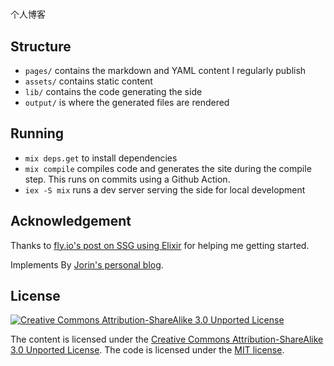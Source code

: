 #
个人博客

## Structure

- `pages/` contains the markdown and YAML content I regularly publish
- `assets/` contains static content
- `lib/` contains the code generating the side
- `output/` is where the generated files are rendered


## Running

- `mix deps.get` to install dependencies
- `mix compile` compiles code and generates the site during the compile step. This runs on commits using a Github Action.
- `iex -S mix` runs a dev server serving the side for local development


## Acknowledgement

Thanks to [fly.io's post on SSG using Elixir](https://fly.io/phoenix-files/crafting-your-own-static-site-generator-using-phoenix/) for helping me getting started.

Implements By [Jorin's personal blog](https://github.com/jorinvo/me).


## License

[![Creative Commons Attribution-ShareAlike 3.0 Unported License](https://licensebuttons.net/l/by-sa/3.0/80x15.png)](https://creativecommons.org/licenses/by-sa/3.0/)

The content is licensed under the [Creative Commons Attribution-ShareAlike 3.0 Unported License](https://creativecommons.org/licenses/by-sa/3.0/). The code is licensed under the [MIT license](https://opensource.org/licenses/MIT).